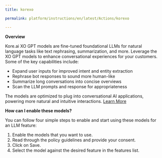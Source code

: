 ```yaml
---
title: korexo

permalink: platform/instructions/en/latest/Actions/korexo

---
```


<base target="_blank">
<container>

**Overview**
 
Kore.ai XO GPT models are fine-tuned foundational LLMs for natural language tasks like text rephrasing, summarization, and more. Leverage the XO GPT models to enhance conversational experiences for your customers. Some of the key capabilities include:

- Expand user inputs for improved intent and entity extraction
- Rephrase bot responses to sound more human-like 
- Summarize long conversations into concise overviews
- Scan the LLM prompts and response for appropriateness 

The models are optimized to plug into conversational AI applications, powering more natural and intuitive interactions.
[Learn More](https://developer.kore.ai/docs/bots/nlp/kore-xo-gpt-model/)

</container>

<container>

**How can I enable these models?**
 
You can follow four simple steps to enable and start using these models for an LLM feature:

1. Enable the models that you want to use.
2. Read through the policy guidelines and provide your consent.
3. Click on Save.
4. Select the model against the desired feature in the features list.

</container>


